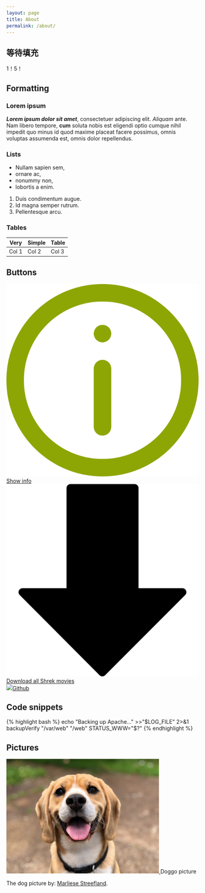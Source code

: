 ```yaml
---
layout: page
title: About
permalink: /about/
---
```


## 等待填充

1！5！


## Formatting
### Lorem ipsum
***Lorem ipsum dolor sit amet***, consectetuer adipiscing elit. *Aliquam* ante. Nam libero tempore, **cum** soluta nobis est eligendi optio cumque nihil impedit quo minus id quod maxime placeat facere possimus, omnis voluptas assumenda est, omnis dolor repellendus. 

### Lists

- Nullam sapien sem, 
- ornare ac, 
- nonummy non, 
- lobortis a enim. 

1. Duis condimentum augue.
2. Id magna semper rutrum. 
3. Pellentesque arcu. 

### Tables

| Very | Simple | Table|
|------|--------|------|
|Col 1  | Col 2  | Col 3|

## Buttons
<div class='sx-button'>
  <a href='https://www.example.com/' class='sx-button__content red'>
    <img src='/assets/img/icons/info.svg'/>Show info
  </a>
</div>
<div class='sx-button'>
  <a href='https://www.example.com/' class='sx-button__content green'>
    <img src='/assets/img/icons/down_arrow.svg'/>Download all Shrek movies
  </a>
</div>
<div class='sx-button'>
  <a href='https://github.com/andreondra/jekyll-theme-simplex' class='sx-button__content blue'>
    <img src='/assets/img/icons/simplex.svg'/>Github
  </a>
</div>

## Code snippets

{% highlight bash %}
echo "Backing up Apache..." >>"$LOG_FILE" 2>&1
backupVerify "/var/web" "/web"
STATUS_WWW="$?"
{% endhighlight %}

## Pictures
<div class="sx-center">
    <div class="sx-picture">
    <a href="/assets/img/posts/doggo2.jpg" data-lity>
        <img src="/assets/img/posts/doggo2_thumb.jpg"/>
    </a>
    <span class="sx-subtitle">Doggo picture</span>
    </div>
</div>

The dog picture by: [Marliese Streefland](https://unsplash.com/photos/2l0CWTpcChI).
